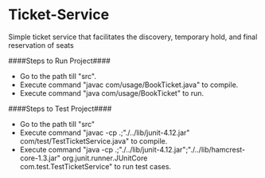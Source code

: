 # Ticket-Service
Simple ticket service that facilitates the discovery, temporary hold, and final reservation of seats

####Steps to Run Project####
  * Go to the path till "src".
  * Execute command "javac com/usage/BookTicket.java" to compile.
  * Execute command "java com/usage/BookTicket" to run.

####Steps to Test Project####
  * Go to the path till "src"
  * Execute command "javac -cp .;"./../lib/junit-4.12.jar" com/test/TestTicketService.java" to compile.
  * Execute command "java -cp .;"./../lib/junit-4.12.jar";"./../lib/hamcrest-core-1.3.jar" org.junit.runner.JUnitCore  
    com.test.TestTicketService" to run test cases.
